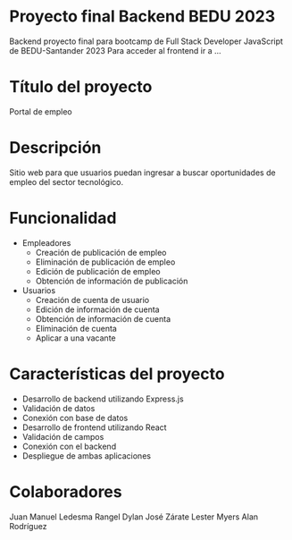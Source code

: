 # Proyecto final Backend BEDU 2023 
Backend proyecto final para bootcamp de Full Stack Developer JavaScript de BEDU-Santander 2023
Para acceder al frontend ir a ...

# Título del proyecto
Portal de empleo

# Descripción
Sitio web para que usuarios puedan ingresar a buscar oportunidades de empleo del sector tecnológico. 

# Funcionalidad 
- Empleadores
  - Creación de publicación de empleo
  - Eliminación de publicación de empleo
  - Edición de publicación de empleo
  - Obtención de información de publicación
- Usuarios
  - Creación de cuenta de usuario
  - Edición de información de cuenta
  - Obtención de información de cuenta
  - Eliminación de cuenta
  - Aplicar a una vacante

# Características del proyecto
- Desarrollo de backend utilizando Express.js
- Validación de datos
- Conexión con base de datos
- Desarrollo de frontend utilizando React
- Validación de campos
- Conexión con el backend
- Despliegue de ambas aplicaciones

# Colaboradores
Juan Manuel Ledesma Rangel
Dylan 
José Zárate
Lester Myers
Alan Rodríguez
